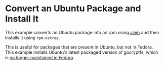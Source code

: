 # Convert an Ubuntu Package and Install It

This example converts an Ubuntu package into an rpm using [alien](https://wiki.debian.org/Alien) and then installs it using `rpm-ostree`.

This is useful for packages that are present in Ubuntu, but not in Fedora. This example installs Ubuntu's latest packaged version of gocryptfs, which is [no longer maintained in Fedora](https://discussion.fedoraproject.org/t/gocryptfs-not-available-on-fedora-36).
